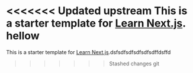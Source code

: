 <<<<<<< Updated upstream
This is a starter template for [Learn Next.js](https://nextjs.org/learn). hellow
=======
This is a starter template for [Learn Next.js](https://nextjs.org/learn).dsfsdfsdfsdfsdfsdffdsffd

> > > > > > > Stashed changes
> > > > > > > git

